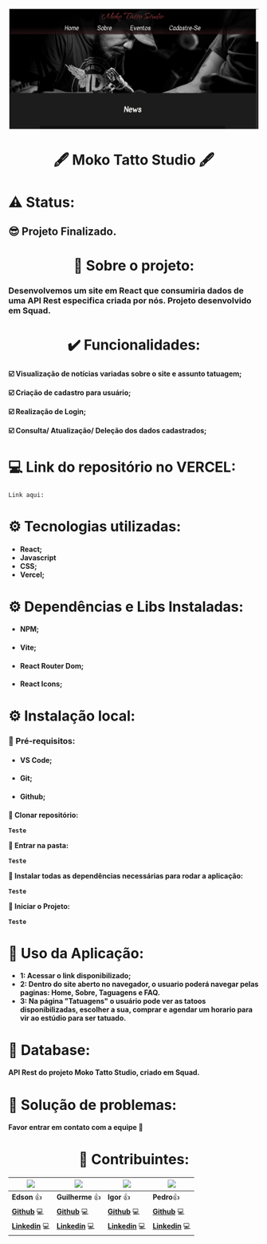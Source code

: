 <p align="center">
    <img src="./src/assets/Home.png" width="500" title="hover text">
</p>

<h1 align='center'>🖋️ Moko Tatto Studio 🖋️</h1>

<h1> ⚠️ Status: </h1>
<h2><strong>😎 Projeto Finalizado.</strong></h2>

<h1 align='center'>📃 Sobre o projeto:</h1>

<h3>Desenvolvemos um site em React que consumiria dados de uma API Rest especifica criada por nós. Projeto desenvolvido em Squad.</h3>

<h1 align='center'> ✔️ Funcionalidades:</h1>

<h4>
☑️ Visualização de notícias variadas sobre o site e assunto tatuagem;

☑️ Criação de cadastro para usuário;

☑️ Realização de Login;

☑️ Consulta/ Atualização/ Deleção dos dados cadastrados;
</h4>

<h1> 💻 Link do repositório no <strong>VERCEL</strong>:</h1>

```
Link aqui:
```

<h1> ⚙️ Tecnologias utilizadas:</h1>
<ul>
<h4>
<li>React;</li>
<li>Javascript</li>
<li>CSS;</li>
<li>Vercel;</li>
</h4>
</ul>



<h1> ⚙️ Dependências e Libs Instaladas:</h1>
<ul>
<li><h4>NPM;</h4></li>
<li><h4>Vite;</h4></li>
<li><h4>React Router Dom;</h4></li>
<li><h4>React Icons;</h4></li>
</ul>

<h1> ⚙️ Instalação local:</h1>

<h3> 📙 Pré-requisitos:</h3>
<ul>
<li><h4>VS Code;</h4></li>
<li><h4>Git;</h4></li>
<li><h4>Github;</h4></li>
</ul>

<h4>

📌 Clonar repositório:
```
Teste
```

📌 Entrar na pasta:
```
Teste
```

📌 Instalar todas as dependências necessárias para rodar a aplicação:
```
Teste
```

📌 Iniciar o Projeto:
```
Teste
```
</h4>

<h1> 🚀 Uso da Aplicação:</h1>
<ul>
<li><strong>1: Acessar o link disponibilizado;</strong></li>
<li><strong>2: Dentro do site aberto no navegador, o usuario poderá navegar pelas paginas: Home, Sobre, Taguagens e FAQ.</strong></li>
<li><strong>3: Na página "Tatuagens" o usuário pode ver as tatoos disponibilizadas, escolher a sua, comprar e agendar um horario para vir ao estúdio para ser tatuado.</strong></li>
</ul>


<h1> 🧱 Database:</h1>
<h4> API Rest do projeto Moko Tatto Studio, criado em Squad.</h4>

<h1> 🐛 Solução de problemas:</h1>
<h4> Favor entrar em contato com a equipe 💬</h4>

<h1 align='center'> 👷 Contribuintes:</h1>

| ![](https://github.com/Edson-7728.png)  | ![](https://github.com/Dev-DaMata.png) | ![](https://github.com/igorsans.png) | ![](https://github.com/Garridopedro.png) 
| ------------- | ------------- | -------------- | -------------- |
|  **Edson** 👍 | **Guilherme** 👍 | **Igor** 👍 | **Pedro**👍 |
| **[Github](https://github.com/Edson-7728)** 💻  | **[Github](https://github.com/Dev-DaMata)** 💻  | **[Github](https://github.com/igorsans)** 💻  | **[Github](https://github.com/Garridopedro)** 💻  |
| **[Linkedin](https://www.linkedin.com/in/edson-vieira7728/)** 💻 | **[Linkedin](https://www.linkedin.com/in/guilhermecordeirodamata/)** 💻 | **[Linkedin](https://www.linkedin.com/in/devsantos/)** 💻 | **[Linkedin](https://www.linkedin.com/in/pedro-garrido-1a8482205)** 💻 |